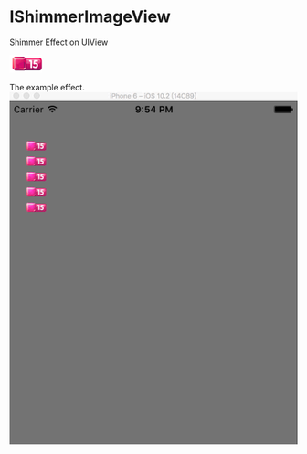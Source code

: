 # IShimmerImageView
Shimmer Effect on UIView

 ![image](https://github.com/IphoneCoder/IShimmerImageView/blob/master/IShimmerImageView/IShimmerImageView/1%402x.png)

 The example effect.
 ![image](https://github.com/IphoneCoder/IShimmerImageView/blob/master/IShimmerImageView/IShimmerImageView/shimmer.gif) 
